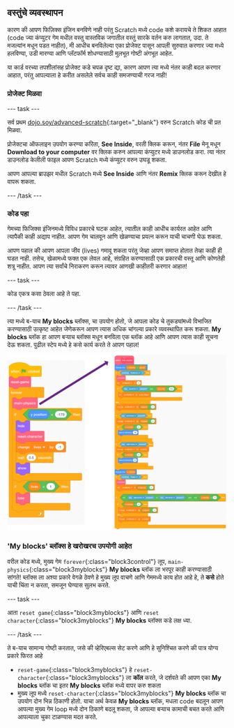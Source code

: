 ## वस्तुंचे व्यवस्थापन

कारण की आपण फिज़िक्स इंजिन बनविणे नाही परंतु Scratch मध्ये code कशे करायचे ते शिकत आहात (code ज्या कंप्युटर गेम मधील वस्तु वास्तविक जगातील वस्तुं सारके वर्तन करु लागतात, उदा. ते मजल्यांन मधून पडत नाहीत), मी आधीच बनविलेल्या एका प्रोजेक्ट पासून आपली सुरुवात करणार ज्या मध्ये हलविण्या, उडी मारण्या आणि प्लॅटफॉर्म शोधण्यासाठी मुलभूत गोष्टी अंगभूत आहेत.

या कार्ड वरच्या तपशीलांसह प्रोजेक्ट कडे चपळ दृष्ट द्या, कारण आपण त्या मध्ये नंतर काही बदल करणार आहात, परंतु आपल्याला हे करीत असलेले सर्वच काही समजण्याची गरज नाही!

### प्रोजेक्ट मिळवा

--- task ---

सर्व प्रथम [dojo.soy/advanced-scratch](http://dojo.soy/advanced-scratch){:target="_blank"} वरुन Scratch कोड ची प्रत मिळवा.

प्रोजेक्टचा ऑफलाइन उपयोग करण्या करिता, **See Inside**, वरती क्लिक करून, नंतर **File** मेनू मधून **Download to your computer** वर क्लिक करुन आपल्या कंप्युटर मध्ये डाउनलोड करा. त्या नंतर डाउनलोड केलीली फाइल आपण Scratch मध्ये कंप्युटर वरुन उघडू शकता.

आपण आपल्या ब्राउझर मधील Scratch मध्ये **See Inside** आणि नंतर **Remix** क्लिक करून देखील हे वापरू शकता.

--- /task ---

### कोड पहा

गेमच्या फिजिक्स इंजिनमध्ये विविध प्रकारचे घटक आहेत, त्यातील काही आधीच कार्यरत आहेत आणि त्यापैकी काही अद्याप नाहीत. आपण गेम चालवून आणि खेळण्याचा प्रयत्न करून याची चाचणी घेऊ शकता.

आपण पहाल की आपण आपला जीव (lives) गमावू शकता परंतु जेव्हा आपण समाप्त होतात तेव्हा काही ही घडत नाही. तसेच, खेळामध्ये फक्त एक लेवल आहे, संग्रहित करण्यासाठी एक प्रकारची वस्तू आणि कोणतेही शत्रू नाहीत. आपण त्या सर्वांचे निराकरण करून त्यावर आणखी काहीतरी करणार आहात!

--- task ---

कोड एकत्र कसा ठेवला आहे ते पहा.

--- /task ---

त्या मध्ये ब-याच **My blocks** ब्लॉक्स, चा उपयोग होतो, जे आपला कोड चे तुकड्यांमध्ये विभाजित करण्यासाठी उत्कृष्ट आहेत जेणेकरून आपण त्यास अधिक चांगल्या प्रकारे व्यवस्थापित करू शकता. **My blocks** ब्लॉक हा आपण बर्‍याच ब्लॉक्स मधून बनविला एक ब्लॉक आहे आणि आपण त्यास काही सूचना देऊ शकता. पुढील स्टेप मध्ये हे कसे कार्य करते ते आपण पहाल!

![](images/setup2and3.png)

### 'My blocks' ब्लॉक्स हे खरोखरच उपयोगी आहेत

वरील कोड मध्ये, मुख्य गेम `forever`{:class="block3control"} लूप, `main-physics`{:class="block3myblocks"} **My blocks** ब्लॉक ला भरपूर काही करण्यासाठी सांगते! ब्लॉक्स ला अश्या प्रकारे वेगळे ठेवणे हे मुख्य लूप वाचणे आणि गेममध्ये काय होत आहे हे, ते **कसे** होते याची चिंता न करता, समजून घेण्यास सुलभ करते.

--- task ---

आता `reset game`{:class="block3myblocks"} आणि `reset character`{:class="block3myblocks"} **My blocks** ब्लॉक्स कडे लक्ष ध्या.

--- /task ---

ते ब-याच सामान्य गोष्टी करतात, जसे की व्हेरिएबल्स सेट करणे आणि हे सुनिश्चित करणे की पात्र योग्य प्रकारे फिरत आहे

- `reset-game`{:class="block3myblocks"} हे `reset-character`{:class="block3myblocks"} ला **कॉल** करते, जे दर्शवते की आपण एका **My blocks** ब्लॉक चा इतर **My blocks** ब्लॉक मध्ये वापर करु शकता
- मुख्य लूप मध्ये `reset-character`{:class="block3myblocks"} **My blocks** ब्लॉक चा उपयोग दोन भिन्न ठिकाणी होतो. याचा अर्थ केवळ **My blocks** ब्लॉक, मधला code बदलून आपण आपल्या मुख्य गेम loop मध्ये दोन ठिकाणे बदलू शकता, जे आपल्या बर्‍याच कामाची बचत करते आणि आपल्याला चुका टाळण्यास मदत करते.